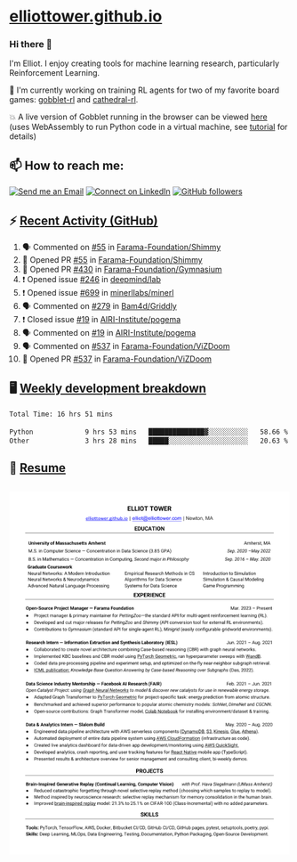 # [elliottower.github.io](https://github.com/elliottower/elliottower.github.io)

### Hi there 👋

I'm Elliot. I enjoy creating tools for machine learning research, particularly Reinforcement Learning. 

🚀 I'm currently working on training RL agents for two of my favorite board games: [gobblet-rl](https://github.com/elliottower/gobblet-rl) and [cathedral-rl](https://github.com/elliottower/cathedral-rl). 

💥 A live version of Gobblet running in the browser can be viewed [here](https://elliottower.github.io/gobblet-rl/) (uses WebAssembly to run Python code in a virtual machine, see [tutorial](https://github.com/elliottower/gobblet-rl/blob/main/tutorials/WebAssembly/web_assembly.md) for details)


## 📫 How to reach me:

 [![Send me an Email](https://img.shields.io/badge/email-elliot%40elliottower.com-blue)](mailto:elliot@elliottower.com)
 [![Connect on LinkedIn](https://img.shields.io/badge/--linkedin?label=LinkedIn&logo=LinkedIn&style=social)](https://www.linkedin.com/in/elliot-tower)
 [![GitHub followers](https://img.shields.io/github/followers/elliottower?style=social)](https://github.com/elliottower/)
 

## ⚡ [Recent Activity (GitHub)](https://github.com/elliottower)

<!--START_SECTION:activity-->
1. 🗣 Commented on [#55](https://github.com/Farama-Foundation/Shimmy/issues/55) in [Farama-Foundation/Shimmy](https://github.com/Farama-Foundation/Shimmy)
2. 💪 Opened PR [#55](https://github.com/Farama-Foundation/Shimmy/pull/55) in [Farama-Foundation/Shimmy](https://github.com/Farama-Foundation/Shimmy)
3. 💪 Opened PR [#430](https://github.com/Farama-Foundation/Gymnasium/pull/430) in [Farama-Foundation/Gymnasium](https://github.com/Farama-Foundation/Gymnasium)
4. ❗️ Opened issue [#246](https://github.com/deepmind/lab/issues/246) in [deepmind/lab](https://github.com/deepmind/lab)
5. ❗️ Opened issue [#699](https://github.com/minerllabs/minerl/issues/699) in [minerllabs/minerl](https://github.com/minerllabs/minerl)
6. 🗣 Commented on [#279](https://github.com/Bam4d/Griddly/issues/279) in [Bam4d/Griddly](https://github.com/Bam4d/Griddly)
7. ❗️ Closed issue [#19](https://github.com/AIRI-Institute/pogema/issues/19) in [AIRI-Institute/pogema](https://github.com/AIRI-Institute/pogema)
8. 🗣 Commented on [#19](https://github.com/AIRI-Institute/pogema/issues/19) in [AIRI-Institute/pogema](https://github.com/AIRI-Institute/pogema)
9. 🗣 Commented on [#537](https://github.com/Farama-Foundation/ViZDoom/issues/537) in [Farama-Foundation/ViZDoom](https://github.com/Farama-Foundation/ViZDoom)
10. 💪 Opened PR [#537](https://github.com/Farama-Foundation/ViZDoom/pull/537) in [Farama-Foundation/ViZDoom](https://github.com/Farama-Foundation/ViZDoom)
<!--END_SECTION:activity-->


## 🖥️ [Weekly development breakdown](https://wakatime.com/@elliottower)
<!--START_SECTION:waka-->

```text
Total Time: 16 hrs 51 mins

Python             9 hrs 53 mins   ██████████████▓░░░░░░░░░░   58.66 %
Other              3 hrs 28 mins   █████░░░░░░░░░░░░░░░░░░░░   20.63 %
```

<!--END_SECTION:waka-->


## 📄 [Resume](https://elliottower.github.io/src/pdf/resume.pdf)

<!-- PDF-TO-MARKDOWN:START -->
![Page 1](src/png/page1.png "Page 1")
---
<!-- PDF-TO-MARKDOWN:END -->
